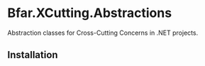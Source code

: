 ﻿# Bfar.XCutting.Abstractions
Abstraction classes for Cross-Cutting Concerns in .NET projects.

## Installation